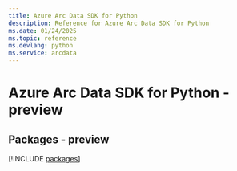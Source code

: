 ```yaml
---
title: Azure Arc Data SDK for Python
description: Reference for Azure Arc Data SDK for Python
ms.date: 01/24/2025
ms.topic: reference
ms.devlang: python
ms.service: arcdata
---
```

# Azure Arc Data SDK for Python - preview
## Packages - preview
[!INCLUDE [packages](arc-data-index.md)]